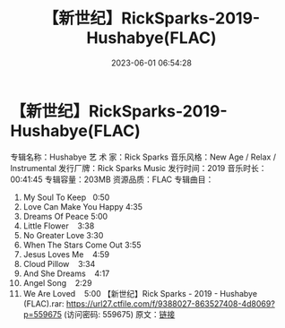 ﻿---
title: 【新世纪】RickSparks-2019-Hushabye(FLAC)
date: 2023-06-01 06:54:28
categories: 古典音乐、新世纪、纯音雅乐
tags: 纯音雅乐
---
# 【新世纪】RickSparks-2019-Hushabye(FLAC)

专辑名称：Hushabye
艺 术 家：Rick Sparks
音乐风格：New Age / Relax / Instrumental
发行厂牌：Rick Sparks Music
发行时间：2019
音乐时长：00:41:45
专辑容量：203MB
资源品质：FLAC
专辑曲目：
01. My Soul To Keep   0:50
02. Love Can Make You Happy
4:35
03. Dreams Of Peace
5:00
04. Little Flower    3:38
05. No Greater Love
3:30
06. When The Stars Come Out
3:55
07. Jesus Loves Me    4:59
08. Cloud Pillow    3:34
09. And She Dreams    4:17
10. Angel Song    2:29
11. We Are Loved    5:00
【新世纪】Rick Sparks - 2019 - Hushabye (FLAC).rar: https://url27.ctfile.com/f/9388027-863527408-4d8069?p=559675
(访问密码: 559675)
原文：[链接](https://blog.sina.com.cn/s/blog_1647c7e760103124m.html)